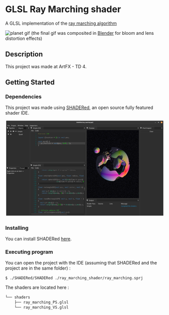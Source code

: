 # GLSL Ray Marching shader

A GLSL implementation of the [ray marching algorithm](http://jamie-wong.com/2016/07/15/ray-marching-signed-distance-functions/)

![planet gif](img/planet.gif)
(the final gif was composited in [Blender](blender.org) for bloom and lens distortion effects)

## Description

This project was made at ArtFX - TD 4.

## Getting Started

### Dependencies

This project was made using [SHADERed](https://shadered.org/), an open source fully featured shader IDE.

![editor](img/editor.png)

### Installing

You can install SHADERed [here](https://github.com/dfranx/SHADERed/releases/download/).

### Executing program

You can open the project with the IDE (assuming that SHADERed and the project are in the same folder) : 

```
$ ./SHADERed/SHADERed ./ray_marching_shader/ray_marching.sprj
```

The shaders are located here : 

```
└── shaders
    ├── ray_marching_PS.glsl
    └── ray_marching_VS.glsl
```
